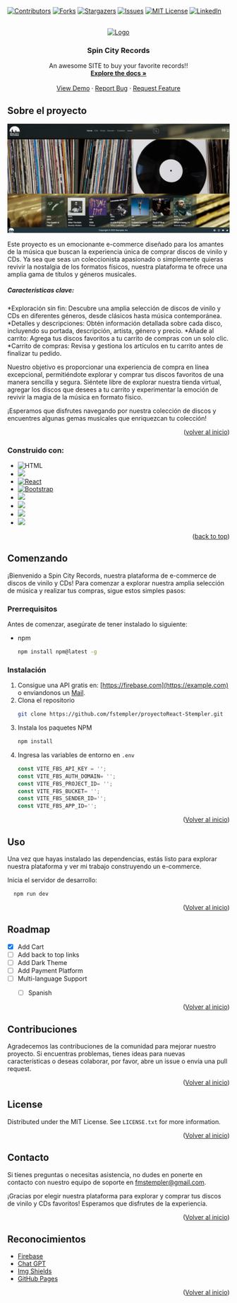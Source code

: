 
<a name="readme-top"></a>

[![Contributors][contributors-shield]][contributors-url]
[![Forks][forks-shield]][forks-url]
[![Stargazers][stars-shield]][stars-url]
[![Issues][issues-shield]][issues-url]
[![MIT License][license-shield]][license-url]
[![LinkedIn][linkedin-shield]][linkedin-url]



<!-- PROJECT LOGO -->
<br />
<div align="center">
  <a href="https://github.com/othneildrew/Best-README-Template">
    <img src="./src/assets/logo.png" alt="Logo" width="80" height="80">
  </a>

  <h3 align="center">Spin City Records</h3>

  <p align="center">
    An awesome SITE to buy your favorite records!!
    <br />
    <a href="https://github.com/othneildrew/Best-README-Template"><strong>Explore the docs »</strong></a>
    <br />
    <br />
    <a href="https://github.com/othneildrew/proyectoReact-Stempler">View Demo</a>
    ·
    <a href="https://github.com/othneildrew/proyectoReact-Stempler/issues">Report Bug</a>
    ·
    <a href="https://github.com/othneildrew/proyectoReact-Stempler/issues">Request Feature</a>
  </p>
</div>



<!-- ABOUT THE PROJECT -->
## Sobre el proyecto

[![Product Name Screen Shot][product-screenshot]](https://example.com)

Este proyecto es un emocionante e-commerce diseñado para los amantes de la música que buscan la experiencia única de comprar discos de vinilo y CDs. Ya sea que seas un coleccionista apasionado o simplemente quieras revivir la nostalgia de los formatos físicos, nuestra plataforma te ofrece una amplia gama de títulos y géneros musicales.

<h5>Características clave:</h5>

*Exploración sin fin: Descubre una amplia selección de discos de vinilo y CDs en diferentes géneros, desde clásicos hasta música contemporánea.
*Detalles y descripciones: Obtén información detallada sobre cada disco, incluyendo su portada, descripción, artista, género y precio.
*Añade al carrito: Agrega tus discos favoritos a tu carrito de compras con un solo clic.
*Carrito de compras: Revisa y gestiona los artículos en tu carrito antes de finalizar tu pedido.

Nuestro objetivo es proporcionar una experiencia de compra en línea excepcional, permitiéndote explorar y comprar tus discos favoritos de una manera sencilla y segura. Siéntete libre de explorar nuestra tienda virtual, agregar los discos que desees a tu carrito y experimentar la emoción de revivir la magia de la música en formato físico.

¡Esperamos que disfrutes navegando por nuestra colección de discos y encuentres algunas gemas musicales que enriquezcan tu colección!

<p align="right">(<a href="#readme-top">volver al inicio</a>)</p>



### Construido con: 

* ![HTML][html]
* <img src="https://img.shields.io/badge/CSS-239120?&style=for-the-badge&logo=css3&logoColor=white">
* [![React][React.js]][React-url]
* [![Bootstrap][Bootstrap.com]][Bootstrap-url]
* <img src="https://img.shields.io/badge/Firebase-FFCA28?style=flat-square&logo=firebase&logoColor=black">
* <img src="https://img.shields.io/badge/Node.js-43853D?style=for-the-badge&logo=node.js&logoColor=white">
* <img src="https://img.shields.io/badge/Vercel-000000?style=for-the-badge&logo=vercel&logoColor=white">
* <img src="https://img.shields.io/badge/GitHub-100000?style=for-the-badge&logo=github&logoColor=white">


<p align="right">(<a href="#readme-top">back to top</a>)</p>



<!-- GETTING STARTED -->
## Comenzando

¡Bienvenido a Spin City Records, nuestra plataforma de e-commerce de discos de vinilo y CDs! Para comenzar a explorar nuestra amplia selección de música y realizar tus compras, sigue estos simples pasos:

### Prerrequisitos

Antes de comenzar, asegúrate de tener instalado lo siguiente:

* npm
  ```sh
  npm install npm@latest -g
  ```

### Instalación



1. Consigue una API gratis en:  [https://firebase.com](https://example.com)
o enviandonos un [Mail](fmstempler@gmail.com).
2. Clona el repositorio
   ```sh
   git clone https://github.com/fstempler/proyectoReact-Stempler.git
   ```
3. Instala los paquetes NPM
   ```sh
   npm install
   ```
4. Ingresa las variables de entorno en  `.env`
   ```js
   const VITE_FBS_API_KEY = '';
   const VITE_FBS_AUTH_DOMAIN= '';
   const VITE_FBS_PROJECT_ID= '';
   const VITE_FBS_BUCKET= '';
   const VITE_FBS_SENDER_ID='';
   const VITE_FBS_APP_ID='';
   ```

<p align="right">(<a href="#readme-top">Volver al inicio</a>)</p>



<!-- USAGE EXAMPLES -->
## Uso

Una vez que hayas instalado las dependencias, estás listo para explorar nuestra plataforma y ver mi trabajo construyendo un e-commerce.

Inicia el servidor de desarrollo:

```sh
  npm run dev 
  ```



<p align="right">(<a href="#readme-top">Volver al inicio</a>)</p>



<!-- ROADMAP -->
## Roadmap

- [x] Add Cart
- [ ] Add back to top links
- [ ] Add Dark Theme
- [ ] Add Payment Platform
- [ ] Multi-language Support    
    - [ ] Spanish



<p align="right">(<a href="#readme-top">Volver al inicio</a>)</p>



<!-- CONTRIBUTING -->
## Contribuciones

Agradecemos las contribuciones de la comunidad para mejorar nuestro proyecto. Si encuentras problemas, tienes ideas para nuevas características o deseas colaborar, por favor, abre un issue o envía una pull request.

<p align="right">(<a href="#readme-top">Volver al inicio</a>)</p>



<!-- LICENSE -->
## License

Distributed under the MIT License. See `LICENSE.txt` for more information.

<p align="right">(<a href="#readme-top">Volver al inicio</a>)</p>



<!-- CONTACT -->
## Contacto

Si tienes preguntas o necesitas asistencia, no dudes en ponerte en contacto con nuestro equipo de soporte en fmstempler@gmail.com.

¡Gracias por elegir nuestra plataforma para explorar y comprar tus discos de vinilo y CDs favoritos! Esperamos que disfrutes de la experiencia.

<p align="right">(<a href="#readme-top">Volver al inicio</a>)</p>



<!-- ACKNOWLEDGMENTS -->
## Reconocimientos

* [Firebase](https://firebase.com/)
* [Chat GPT](https://chat.openai.com/)
* [Img Shields](https://shields.io)
* [GitHub Pages](https://pages.github.com)



<p align="right">(<a href="#readme-top">Volver al inicio</a>)</p>



<!-- MARKDOWN LINKS & IMAGES -->
<!-- https://www.markdownguide.org/basic-syntax/#reference-style-links -->
[contributors-shield]: https://img.shields.io/github/contributors/othneildrew/Best-README-Template.svg?style=for-the-badge
[contributors-url]: https://github.com/fstempler/proyectoReact-Stempler/graphs/contributors
[forks-shield]: https://img.shields.io/github/forks/othneildrew/Best-README-Template.svg?style=for-the-badge
[forks-url]: https://github.com/fstempler/proyectoReact-Stempler/forks
[stars-shield]: https://img.shields.io/github/stars/othneildrew/Best-README-Template.svg?style=for-the-badge
[stars-url]: https://github.com/fstempler/proyectoReact-Stempler/stargazers
[issues-shield]: https://img.shields.io/github/issues/othneildrew/Best-README-Template.svg?style=for-the-badge
[issues-url]: https://github.com/fstempler/proyectoReact-Stempler/issues
[license-shield]: https://img.shields.io/github/license/othneildrew/Best-README-Template.svg?style=for-the-badge
[license-url]: https://github.com/othneildrew/Best-README-Template/blob/master/LICENSE.txt
[linkedin-shield]: https://img.shields.io/badge/-LinkedIn-black.svg?style=for-the-badge&logo=linkedin&colorB=555
[linkedin-url]: https://www.linkedin.com/in/federico-stempler/
[product-screenshot]: ./src/assets/projectScreenshot.png
[React.js]: https://img.shields.io/badge/React-20232A?style=for-the-badge&logo=react&logoColor=61DAFB
[React-url]: https://reactjs.org/
[Bootstrap.com]: https://img.shields.io/badge/Bootstrap-563D7C?style=for-the-badge&logo=bootstrap&logoColor=white
[Bootstrap-url]: https://getbootstrap.com
[Firebase.com]:https://img.shelds.io/Badge/Firebase-text-#FFCA28?style=for-the-badge&logo=Firebase
[Firebase-url]:https://firebase.google.com/
[html]:https://img.shields.io/badge/HTML-239120?style=for-the-badge&logo=html5&logoColor=white
[css-url]:httt://www.google.com
[Css]:https://img.shields.io/badge/CSS-239120?&style=for-the-badge&logo=css3&logoColor=white
[Node]:https://img.shields.io/badge/Node.js-43853D?style=for-the-badge&logo=node.js&logoColor=white
